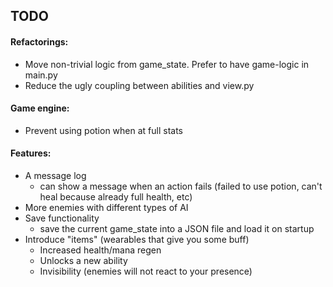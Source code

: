 ## TODO

#### Refactorings:
* Move non-trivial logic from game_state. Prefer to have game-logic in main.py
* Reduce the ugly coupling between abilities and view.py

#### Game engine:
* Prevent using potion when at full stats

#### Features:
* A message log
    * can show a message when an action fails (failed to use potion, can't 
    heal because already full health, etc)
* More enemies with different types of AI
* Save functionality
    * save the current game_state into a JSON file and load it on startup
* Introduce "items" (wearables that give you some buff)
    * Increased health/mana regen
    * Unlocks a new ability
    * Invisibility (enemies will not react to your presence)
